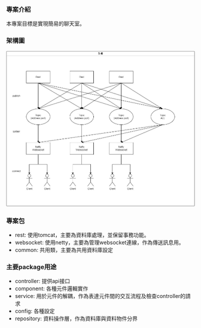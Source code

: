 ### 專案介紹
本專案目標是實現簡易的聊天室。

### 架構圖
![image](https://github.com/linchuen/spring-netty/blob/master/Structure.jpg)

### 專案包
* rest: 使用tomcat，主要為資料庫處理，並保留事務功能。
* websocket: 使用netty，主要為管理websocket連線，作為傳送訊息用。
* common: 共用類，主要為共用資料庫設定

### 主要package用途
* controller: 提供api接口
* component: 各種元件邏輯實作
* service: 用於元件的解耦，作為表達元件間的交互流程及檢查controller的請求
* config: 各種設定
* repository: 資料操作層，作為資料庫與資料物件分界